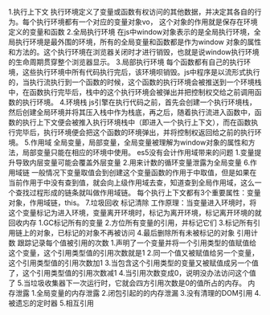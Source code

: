 1.执行上下文
执行环境定义了变量或函数有权访问的其他数据，并决定其各自的行为。每个执行环境都有一个对应的变量对象vo，
这个对象的作用就是保存在环境定义的变量和函数
2.全局执行环境
在js中window对象表示的是全局执行环境，全局执行环境是最外围的环境，所有的全局变量和函数都是作为window
对象的属性和方法的。这个执行环境在浏览器关闭时才进行销毁，也就是说window执行环境的生命周期贯穿整个浏览器显示。
3.局部执行环境
每个函数都有自己的执行环境，这些执行环境中所有代码执行完后，该环境呗销毁。js中程序是以流形式执行的，当执行流执行到一个函数的时候，这个函数的执行环境会被推送到一个环境栈中，在函数执行完毕后，栈中的这个执行环境会被弹出并把控制权交给之前调用函数的执行环境。
4.环境栈
js引擎在执行代码之前，首先会创建一个执行环境栈，然后创建全局环境并将其压入栈中作为栈底，再之后，随着执行流进入函数中，函数的执行上下文便会被推入执行环境栈中（即进入一个执行上下文），而在函数执行完毕后，执行环境便会把这个函数的环境弹出，并将控制权返回给之前的执行环境。
5.作用域
全局变量，局部变量，全局变量被理解为window对象的属性和方法，局部变量只能在相应的环境中使用。
es5没有会计作用域带来的问题
1.变量提升导致内层变量可能会覆盖外层变量
2.用来计数的循环变量泄露为全局变量
6.作用域链
一般情况下变量取值会到创建这个变量函数的作用于中取值，但是如果在当前作用于中没有查到值，就会向上级作用域去查，知道查到全局作用域，这么一个查找过程形成的链条就叫做作用域链。
每个执行上下文都有3个重要属性：变量对象，作用域链，this。
7.垃圾回收
标记清除
工作原理：当变量进入环境时，将这个变量标记为进入环境，变量离开环境时，标记为离开环境，标记离开环境的就回收内存
1.GC标记所有的变量
2.方位所有变量的引用，并标记它们
3.标记所有引用链上的对象，已标记的对象不再被访问
4.最后删除所有未被标记的对象
引用计数
跟踪记录每个值被引用的次数
1.声明了一个变量并将一个引用类型的值赋值给这个变量，这个引用类型值的引用次数就是1
2.同一个值又被赋值给另一个变量，这个引用类型值的引用次数加1
3.当包含这个引用类型的变量又被赋值成另一个值了，这个引用类型值的引用次数减1
4.当引用次数变成0，说明没办法访问这个值了
5.当垃圾收集器下一次运行时，它就会四方引用次数是0的值所占的内存。
内存泄露
1.全局变量的内存泄露
2.闭包引起的的内存泄漏
3.没有清理的DOM引用
4.被遗忘的定时器
5.相互引用